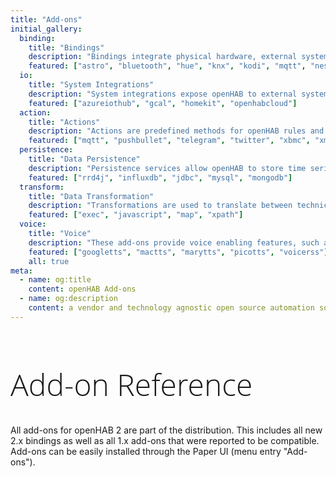 ```yaml
---
title: "Add-ons"
initial_gallery:
  binding:
    title: "Bindings"
    description: "Bindings integrate physical hardware, external systems and web services in openHAB."
    featured: ["astro", "bluetooth", "hue", "knx", "kodi", "mqtt", "nest", "mihome", "rfxcom", "sonos", "tradfri", "zigbee", "zwave"]
  io:
    title: "System Integrations"
    description: "System integrations expose openHAB to external systems."
    featured: ["azureiothub", "gcal", "homekit", "openhabcloud"]
  action:
    title: "Actions"
    description: "Actions are predefined methods for openHAB rules and scripts."
    featured: ["mqtt", "pushbullet", "telegram", "twitter", "xbmc", "xmpp"]
  persistence:
    title: "Data Persistence"
    description: "Persistence services allow openHAB to store time series data for history-based actions or statistics."
    featured: ["rrd4j", "influxdb", "jdbc", "mysql", "mongodb"]
  transform:
    title: "Data Transformation"
    description: "Transformations are used to translate between technical and human-readable values for items."
    featured: ["exec", "javascript", "map", "xpath"]
  voice:
    title: "Voice"
    description: "These add-ons provide voice enabling features, such as text-to-speech, speech-to-text etc."
    featured: ["googletts", "mactts", "marytts", "picotts", "voicerss"]
    all: true
meta:
  - name: og:title
    content: openHAB Add-ons
  - name: og:description
    content: a vendor and technology agnostic open source automation software for your home
---
```


<h1 class="welcome">Add-on Reference</h1>

<style>
h1.welcome {
  font-family: 'Open Sans', sans-serif;
  font-weight: 300;
  font-size: 36pt;
}
</style>

All add-ons for openHAB 2 are part of the distribution.
This includes all new 2.x bindings as well as all 1.x add-ons that were reported to be compatible.
Add-ons can be easily installed through the Paper UI (menu entry "Add-ons").

<AddonSearch />
